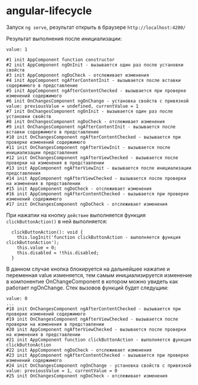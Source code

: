 # angular-lifecycle

Запуск `ng serve`, результат открыть в браузере `http://localhost:4200/`

Результат выполнения после инициализации: 

````
value: 1

#1 init AppComponent function constructor
#2 init AppComponent ngOnInit - вызывается один раз после установки свойств
#3 init AppComponent ngDoCheck - отслеживает изменения
#4 init AppComponent ngAfterContentInit - вызывается после вставки содержимого в представление
#5 init AppComponent ngAfterContentChecked - вызывается при проверке изменений содержимого
#6 init OnChangesComponent ngOnChange - установка свойств с привязкой value: previousValue = undefined, currentValue = 1
#7 init OnChangesComponent ngOnInit - вызывается один раз после установки свойств
#8 init OnChangesComponent ngDoCheck - отслеживает изменения
#9 init OnChangesComponent ngAfterContentInit - вызывается после вставки содержимого в представление
#10 init OnChangesComponent ngAfterContentChecked - вызывается при проверке изменений содержимого
#11 init OnChangesComponent ngAfterViewInit - вызывается после инициализации представления
#12 init OnChangesComponent ngAfterViewChecked - вызывается после проверки на изменения в представлении
#13 init AppComponent ngAfterViewInit - вызывается после инициализации представления
#14 init AppComponent ngAfterViewChecked - вызывается после проверки на изменения в представлении
#15 init AppComponent ngDoCheck - отслеживает изменения
#16 init AppComponent ngAfterContentChecked - вызывается при проверке изменений содержимого
#17 init OnChangesComponent ngDoCheck - отслеживает изменения
````

При нажатии на кнопку `действие` выполняется функция `clickButtonAction()` в ней выполняется:

````
  clickButtonAction(): void {
    this.logInit('function clickButtonAction - выполняется функция clickButtonAction');
    this.value = 0;
    this.disabled = !this.disabled;
  }
````
В данном случае кнопка блокируется на дальнейшее нажатие и переменная value изменяется, тем самым инициализируется изменение в компонентие OnChangeComponent в котором можно увидеть как работает ngOnChange. Стек вызовов функций будет следущим: 
````
value: 0
...
#18 init OnChangesComponent ngAfterContentChecked - вызывается при проверке изменений содержимого
#19 init OnChangesComponent ngAfterViewChecked - вызывается после проверки на изменения в представлении
#20 init AppComponent ngAfterViewChecked - вызывается после проверки на изменения в представлении
#21 init AppComponent function clickButtonAction - выполняется функция clickButtonAction
#22 init AppComponent ngDoCheck - отслеживает изменения
#23 init AppComponent ngAfterContentChecked - вызывается при проверке изменений содержимого
#24 init OnChangesComponent ngOnChange - установка свойств с привязкой value: previousValue = 1, currentValue = 0
#25 init OnChangesComponent ngDoCheck - отслеживает изменения
````

